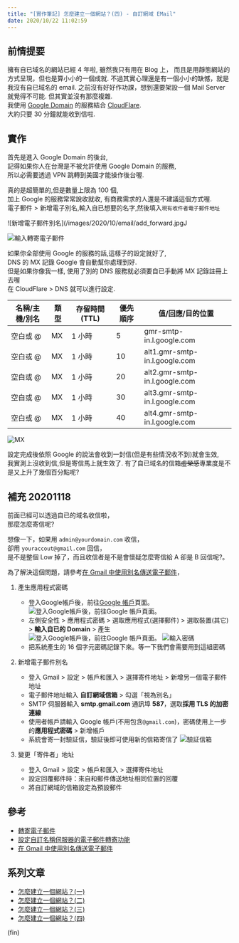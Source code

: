 ```yaml
---
title: "[實作筆記] 怎麼建立一個網站？(四) - 自訂網域 EMail"
date: 2020/10/22 11:02:59
---
```


## 前情提要

擁有自已域名的網站已經 4 年啦, 雖然我只有用在 Blog 上，
而且是用靜態網站的方式呈現，但也是算小小的一個成就.
不過其實心理還是有一個小小的缺憾，就是我沒有自已域名的 email.
之前沒有好好作功課，想到還要架設一個 Mail Server 就覺得不可能.
但其實並沒有那麼複雜.  
我使用 [Google Domain](https://domains.google.com/) 的服務結合 [CloudFlare](https://www.cloudflare.com/).  
大約只要 30 分鐘就能收到信啦.

## 實作

首先是進入 Google Domain 的後台,  
記得如果你人在台灣是不被允許使用 Google Domain 的服務,  
所以必需要透過 VPN 跳轉到美國才能操作後台喔.

真的是超簡單的,但是數量上限為 100 個,  
加上 Google 的服務常常說收就收, 有商務需求的人還是不建議這個方式喔.  
電子郵件 > 新增電子別名,輸入自已想要的名字,然後填入`現有收件者電子郵件地址`

![新增電子郵件別名](/images/2020/10/email/add_forward.jpgJ

![輸入轉寄電子郵件](/images/2020/10/email/add_name.jpg)

如果你全部使用 Google 的服務的話,這樣子的設定就好了,  
DNS 的 MX 記錄 Google 會自動幫你處理到好.  
但是如果你像我一樣, 使用了別的 DNS 服務就必須要自已手動將 MX 記錄註冊上去喔  
在 CloudFlare > DNS 就可以進行設定.  

|名稱/主機/別名|類型|存留時間 (TTL)|優先順序|值/回應/目的位置|
|---        |---|---    |---    |---    |
|空白或 @|MX|1 小時|5|gmr-smtp-in.l.google.com|
|空白或 @|MX|1 小時|10|alt1.gmr-smtp-in.l.google.com|
|空白或 @|MX|1 小時|20|alt2.gmr-smtp-in.l.google.com|
|空白或 @|MX|1 小時|30|alt3.gmr-smtp-in.l.google.com|
|空白或 @|MX|1 小時|40|alt4.gmr-smtp-in.l.google.com|

![MX](/images/2020/10/email/mx_record.jpg)

設定完成後依照 Google 的說法會收到一封信(但是有些情況收不到)就會生效,  
我實測上沒收到信,但是寄信馬上就生效了.
有了自已域名的信箱~~虛榮感~~專業度是不是又上升了幾個百分點呢?

## 補充 20201118

前面已經可以透過自已的域名收信啦，  
那麼怎麼寄信呢?  

想像一下，如果用 `admin@yourdomain.com` 收信，  
卻用 `youraccout@gmail.com` 回信，  
是不是整個 Low 掉了，而且收信者是不是會懷疑怎麼寄信給 A 卻是 B 回信呢?。

為了解決這個問題，請參考[在 Gmail 中使用別名傳送電子郵件](https://support.google.com/domains/answer/9437157)，  

1. 產生應用程式密碼
   - 登入Google帳戶後，前往[Google 帳戶](https://myaccount.google.com/)頁面。
    ![登入Google帳戶後，前往[Google 帳戶](https://myaccount.google.com/)頁面。](/images/2020/10/email/gmail_application_setting.jpg)
   - 左側安全性 > 應用程式密碼 > 選取應用程式(選擇郵件) > 選取裝置(其它) > **輸入自已的 Domain** > 產生
    ![登入Google帳戶後，前往[Google 帳戶](https://myaccount.google.com/)頁面。](/images/2020/10/email/gmail_application_add.jpg)
    ![輸入密碼](/images/2020/10/email/gmail_application_password.jpg)
   - 把系統產生的 16 個字元密碼記錄下來。等一下我們會需要用到這組密碼

2. 新增電子郵件別名
   - 登入 Gmail > 設定 > 帳戶和匯入 > 選擇寄件地址 > 新增另一個電子郵件地址
   - 電子郵件地址輸入 **自訂網域信箱** > 勾選「視為別名」
   - SMTP 伺服器輸入 **smtp.gmail.com** 通訊埠 **587**，選取**採用 TLS 的加密連線**
   - 使用者帳戶請輸入 Google 帳戶(不用包含`@gmail.com`)，密碼使用上一步的**應用程式密碼** > 新增帳戶
   - 系統會寄一封驗証信，驗証後即可使用新的信箱寄信了
   ![驗証信箱](/images/2020/10/email/gmail_application_verify.jpg)

3. 變更「寄件者」地址
   - 登入 Gmail > 設定 > 帳戶和匯入 > 選擇寄件地址
   - 設定回覆郵件時：來自和郵件傳送地址相同位置的回覆
   - 將自訂網域的信箱設定為預設郵件

## 參考

- [轉寄電子郵件](https://support.google.com/domains/answer/3251241?hl=zh-Hant#emailForwarding)
- [設定自訂名稱伺服器的電子郵件轉寄功能](https://support.google.com/domains/answer/9428703)
- [在 Gmail 中使用別名傳送電子郵件](https://support.google.com/domains/answer/9437157)

## 系列文章

- [怎麼建立一個網站？(一)](https://blog.marsen.me/2016/08/21/setting_DNS_with_google/)
- [怎麼建立一個網站？(二)](https://blog.marsen.me/2016/08/28/how_to_use_github_page/)
- [怎麼建立一個網站？(三)](https://blog.marsen.me/2016/09/04/2016/http2%20by%20cloudflare/)
- [怎麼建立一個網站？(四)](https://blog.marsen.me/2020/10/22/2020/google_domain_forward_mail/)

(fin)
